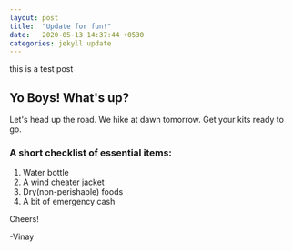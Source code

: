 ```yaml
---
layout: post
title:  "Update for fun!"
date:   2020-05-13 14:37:44 +0530
categories: jekyll update
---
```

this is a test post

## Yo Boys! What's up? 

Let's head up the road. We hike at dawn tomorrow. Get your kits ready to go. 

### A short checklist of essential items:
1. Water bottle
2. A wind cheater jacket
3. Dry(non-perishable) foods
4. A bit of emergency cash




Cheers!

-Vinay